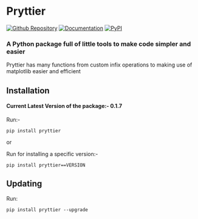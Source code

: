 # Pryttier

[![Github Repository](https://img.shields.io/badge/Github%20Repository-db6038)](https://github.com/HussuBro010/Pryttier/)
[![Documentation](https://img.shields.io/badge/Documentation-db7d38)](https://github.com/HussuBro010/Pryttier/wiki)
[![PyPI](https://img.shields.io/badge/PyPi-dba738)](https://pypi.org/project/pryttier/)
### A Python package full of little tools to make code simpler and easier

Pryttier has many functions from custom infix operations to making use of matplotlib easier and efficient

## Installation

#### Current Latest Version of the package:- 0.1.7

Run:-

```commandline
pip install pryttier
```

or

Run for installing a specific version:-

```commandline
pip install pryttier==VERSION
```

## Updating

Run:

```commandline
pip install pryttier --upgrade
```